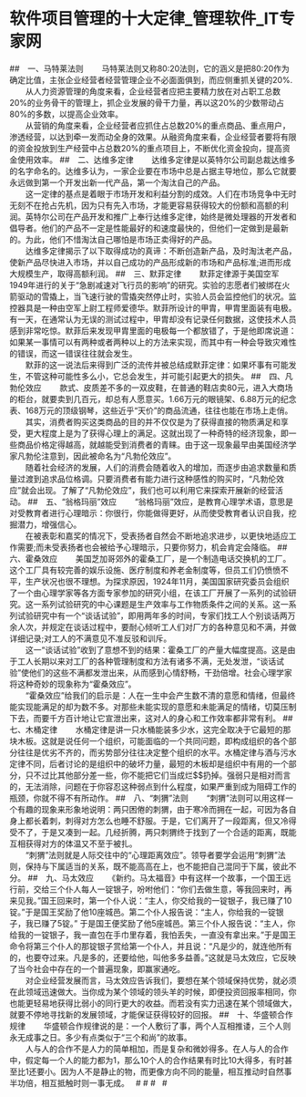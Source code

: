 # 软件项目管理的十大定律_管理软件_IT专家网

##　一、马特莱法则
　　马特莱法则又称80∶20法则，它的涵义是把80∶20作为确定比值，主张企业经营者经营管理企业不必面面俱到，而应侧重抓关键的20%.
<br>　　从人力资源管理的角度来看，企业经营者应把主要精力放在对占职工总数20%的业务骨干的管理上，抓企业发展的骨干力量，再以这20%的少数带动占80%的多数，以提高企业效率。
<br>　　从营销的角度来看，企业经营者应抓住占总数20%的重点商品、重点用户，渗透经营，以达到牵一发而动全身的效果。从融资角度来看，企业经营者要将有限的资金投放到生产经营中占总数20%的重点项目上，不断优化资金投向，提高资金使用效率。
##　二、达维多定律
　　达维多定律是以英特尔公司副总裁达维多的名字命名的。达维多认为，一家企业要在市场中总是占据主导地位，那么它就要永远做到第一个开发出新一代产品，第一个淘汰自己的产品。
<br>　　这一定律的基点是着眼于市场开发和利益分割的成效。人们在市场竞争中无时无刻不在抢占先机，因为只有先入市场，才能更容易获得较大的份额和高额的利润。英特尔公司在产品开发和推广上奉行达维多定律，始终是微处理器的开发者和倡导者。他们的产品不一定是性能最好的和速度最快的，但他们一定做到是最新的。为此，他们不惜淘汰自己哪怕是市场正卖得好的产品。
<br>　　达维多定律揭示了以下取得成功的真谛：不断创造新产品，及时淘汰老产品，使新产品尽快进入市场，并以自己成功的产品形成新的市场和产品标准;进而形成大规模生产，取得高额利润。
##　三、默菲定律
　　默菲定律源于美国空军1949年进行的关于“急剧减速对飞行员的影响”的研究。实验的志愿者们被绑在火箭驱动的雪撬上，当飞速行驶的雪撬突然停止时，实验人员会监控他们的状况。监控器具是一种由空军上尉工程师爱德华。默菲所设计的甲胄，甲胄里面装有电极。有一天，在通常认为无误的测试过程中，甲胄却没有记录任何数据，这使技术人员感到非常吃惊。默菲后来发现甲胄里面的电极每一个都放错了，于是他即席说道：如果某一事情可以有两种或者两种以上的方法来实现，而其中有一种会导致灾难性的错误，而这一错误往往就会发生。
<br>　　默菲的这一说法后来得到广泛的流传并被总结成默菲定律：如果坏事有可能发生，不管这种可能性多么小，它总会发生，并可能引起更大的损失。
##　四、凡勃伦效应
　　款式、皮质差不多的一双皮鞋，在普通的鞋店卖80元，进入大商场的柜台，就要卖到几百元，却总有人愿意买。1.66万元的眼镜架、6.88万元的纪念表、168万元的顶级钢琴，这些近乎“天价”的商品流通，往往也能在市场上走俏。
<br>　　其实，消费者购买这类商品的目的并不仅仅是为了获得直接的物质满足和享受，更大程度上是为了获得心理上的满足。这就出现了一种奇特的经济现象，即一些商品价格定得越高，就越能受到消费者的青睐。由于这一现象最早由美国经济学家凡勃伦注意到，因此被命名为“凡勃伦效应”。
<br>　　随着社会经济的发展，人们的消费会随着收入的增加，而逐步由追求数量和质量过渡到追求品位格调。只要消费者有能力进行这种感性的购买时，“凡勃伦效应”就会出现。了解了“凡勃伦效应”，我们也可以利用它来探索开展新的经营活动。
##　五、“翁格玛丽”效应
　　“翁格玛丽”效应，是教育心理学术语，意思是对受教育者进行心理暗示：你很行，你能做得更好，从而使受教育者认识自我，挖掘潜力，增强信心。
<br>　　在被表彰和嘉奖的情况下，受表扬者自然会不断地追求进步，以更快地适应工作需要;而未受表扬者也会被给予心理暗示，只要你努力，机会肯定会降临。
##　六、霍桑效应
　　美国芝加哥郊外的霍桑工厂，是一个制造电话交换机的工厂。这个工厂具有较完善的娱乐设施、医疗制度和养老金制度等，但员工们仍愤愤不平，生产状况也很不理想。为探求原因，1924年11月，美国国家研究委员会组织了一个由心理学家等各方面专家参加的研究小组，在该工厂开展了一系列的试验研究。这一系列试验研究的中心课题是生产效率与工作物质条件之间的关系。这一系列试验研究中有一个“谈话试验”，即用两年多的时间，专家们找工人个别谈话两万余人次，并规定在谈话过程中，要耐心倾听工人们对厂方的各种意见和不满，并做详细记录;对工人的不满意见不准反驳和训斥。
<br>　　这一“谈话试验”收到了意想不到的结果：霍桑工厂的产量大幅度提高。这是由于工人长期以来对工厂的各种管理制度和方法有诸多不满，无处发泄，“谈话试验”使他们的这些不满都发泄出来，从而感到心情舒畅，干劲倍增。社会心理学家将这种奇妙的现象称为“霍桑效应”。
<br>　　“霍桑效应”给我们的启示是：人在一生中会产生数不清的意愿和情绪，但最终能实现能满足的却为数不多。对那些未能实现的意愿和未能满足的情绪，切莫压制下去，而要千方百计地让它宣泄出来，这对人的身心和工作效率都非常有利。
##　七、木桶定律
　　水桶定律是讲一只水桶能装多少水，这完全取决于它最短的那块木板。这就是说任何一个组织，可能面临的一个共同问题，即构成组织的各个部分往往是优劣不齐的，而劣势部分往往决定整个组织的水平。水桶定律与酒与污水定律不同，后者讨论的是组织中的破坏力量，最短的木板却是组织中有用的一个部分，只不过比其他部分差一些，你不能把它们当成烂$$扔掉。强弱只是相对而言的，无法消除，问题在于你容忍这种弱点到什么程度，如果严重到成为阻碍工作的瓶颈，你就不得不有所动作。
##　八、“刺猬”法则
　　“刺猬”法则可以用这样一个有趣的现象来形象地说明：两只困倦的刺猬，由于寒冷而拥在一起，可因为各自身上都长着刺，刺得对方怎么也睡不舒服。于是，它们离开了一段距离，但又冷得受不了，于是又凑到一起。几经折腾，两只刺猬终于找到了一个合适的距离，既能互相获得对方的体温又不至于被扎。
<br>　　“刺猬”法则就是人际交往中的“心理距离效应”。领导者要学会运用“刺猬”法则，保持与下属适当的关系，既不能高高在上，也不能把自己混同于下属，彼此不分。
##　九、马太效应
　　《新约。马太福音》中有这样一个故事，一个国王远行前，交给三个仆人每人一锭银子，吩咐他们：“你们去做生意，等我回来时，再来见我。”国王回来时，第一个仆人说：“主人，你交给我的一锭银子，我已赚了10锭。”于是国王奖励了他10座城邑。第二个仆人报告说：“主人，你给我的一锭银子，我已赚了5锭。” 于是国王便奖励了他5座城邑。第三个仆人报告说：“主人，你给我的一锭银子，我一直包在手巾里存着，我怕丢失，一直没有拿出来。”于是国王命令将第三个仆人的那锭银子赏给第一个仆人，并且说：“凡是少的，就连他所有的，也要夺过来。凡是多的，还要给他，叫他多多益善。”这就是马太效应，它反映了当今社会中存在的一个普遍现象，即赢家通吃。
<br>　　对企业经营发展而言，马太效应告诉我们，要想在某个领域保持优势，就必须在此领域迅速做大。当你成为某个领域的领头羊的时候，即便投资回报率相同，你也能更轻易地获得比弱小的同行更大的收益。而若没有实力迅速在某个领域做大，就要不停地寻找新的发展领域，才能保证获得较好的回报。
##　十、华盛顿合作规律
　　华盛顿合作规律说的是：一个人敷衍了事，两个人互相推诿，三个人则永无成事之日。多少有点类似于“三个和尚”的故事。
<br>　　人与人的合作不是人力的简单相加，而是复杂和微妙得多。在人与人的合作中，假定每一个人的能力都为1，那么10个人的合作结果有时比10大得多，有时甚至比1还要小。因为人不是静止的物，而更像方向不同的能量，相互推动时自然事半功倍，相互抵触时则一事无成。
 
# #
# 
 #
